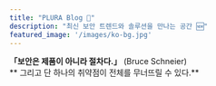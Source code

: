 ```yaml
---
title: "PLURA Blog 🌱"
description: "최신 보안 트렌드와 솔루션을 만나는 공간 🆕"
featured_image: '/images/ko-bg.jpg'
---
```


**「보안은 제품이 아니라 절차다.」** (Bruce Schneier)    
** 그리고 단 하나의 취약점이 전체를 무너뜨릴 수 있다.**  
